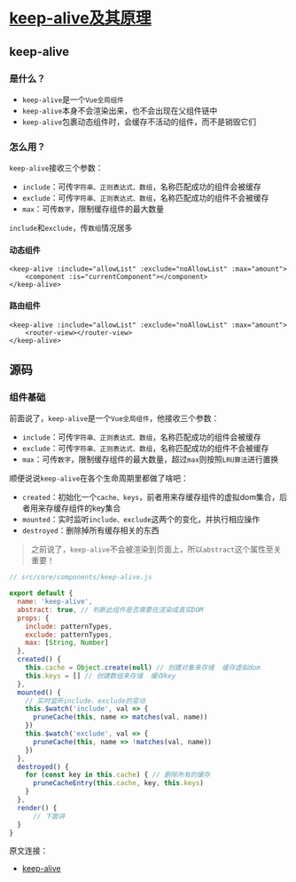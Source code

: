 # [keep-alive及其原理](https://github.com/Twlig/issuesBlog/issues/83)

## keep-alive

### 是什么？

- `keep-alive`是一个`Vue全局组件`
- `keep-alive`本身不会渲染出来，也不会出现在父组件链中
- `keep-alive`包裹动态组件时，会缓存不活动的组件，而不是销毁它们

### 怎么用？

`keep-alive`接收三个参数：

- `include`：可传`字符串、正则表达式、数组`，名称匹配成功的组件会被缓存
- `exclude`：可传`字符串、正则表达式、数组`，名称匹配成功的组件不会被缓存
- `max`：可传`数字`，限制缓存组件的最大数量

`include`和`exclude`，传`数组`情况居多

#### 动态组件

```vue
<keep-alive :include="allowList" :exclude="noAllowList" :max="amount"> 
    <component :is="currentComponent"></component> 
</keep-alive>
```

#### 路由组件

```vue
<keep-alive :include="allowList" :exclude="noAllowList" :max="amount">
    <router-view></router-view>
</keep-alive>
```

## 源码

### 组件基础

前面说了，`keep-alive`是一个`Vue全局组件`，他接收三个参数：

- `include`：可传`字符串、正则表达式、数组`，名称匹配成功的组件会被缓存
- `exclude`：可传`字符串、正则表达式、数组`，名称匹配成功的组件不会被缓存
- `max`：可传`数字`，限制缓存组件的最大数量，超过`max`则按照`LRU算法`进行置换

顺便说说`keep-alive`在各个生命周期里都做了啥吧：

- `created`：初始化一个`cache、keys`，前者用来存缓存组件的虚拟dom集合，后者用来存缓存组件的key集合
- `mounted`：实时监听`include、exclude`这两个的变化，并执行相应操作
- `destroyed`：删除掉所有缓存相关的东西

> 之前说了，`keep-alive`不会被渲染到页面上，所以`abstract`这个属性至关重要！

```javascript
// src/core/components/keep-alive.js

export default {
  name: 'keep-alive',
  abstract: true, // 判断此组件是否需要在渲染成真实DOM
  props: {
    include: patternTypes,
    exclude: patternTypes,
    max: [String, Number]
  },
  created() {
    this.cache = Object.create(null) // 创建对象来存储  缓存虚拟dom
    this.keys = [] // 创建数组来存储  缓存key
  },
  mounted() {
    // 实时监听include、exclude的变动
    this.$watch('include', val => {
      pruneCache(this, name => matches(val, name))
    })
    this.$watch('exclude', val => {
      pruneCache(this, name => !matches(val, name))
    })
  },
  destroyed() {
    for (const key in this.cache) { // 删除所有的缓存
      pruneCacheEntry(this.cache, key, this.keys)
    }
  },
  render() {
      // 下面讲
  }
}
```


原文连接：

- [keep-alive](https://juejin.cn/post/7043401297302650917)